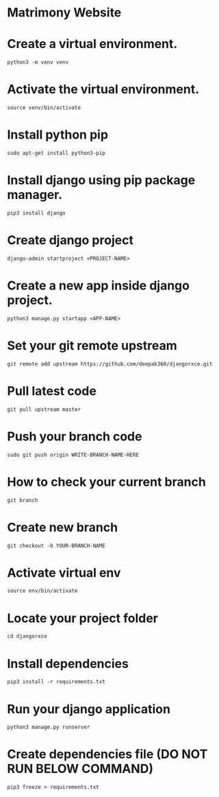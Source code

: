 # Matrimony Website

# Create a virtual environment.
    python3 -m venv venv

# Activate the virtual environment.
    source venv/bin/activate

# Install python pip
    sudo apt-get install python3-pip

# Install django using pip package manager.
    pip3 install django

# Create django project
    django-admin startproject <PROJECT-NAME>

# Create a new app inside django project.
    python3 manage.py startapp <APP-NAME>

# Set your git remote upstream
    git remote add upstream https://github.com/deepak360/djangorxce.git

# Pull latest code
    git pull upstream master

# Push your branch code
    sudo git push origin WRITE-BRANCH-NAME-HERE

# How to check your current branch
    git branch

# Create new branch
    git checkout -b YOUR-BRANCH-NAME

# Activate virtual env
    source env/bin/activate

# Locate your project folder
    cd djangorxce

# Install dependencies
    pip3 install -r requirements.txt

# Run your django application
    python3 manage.py runserver

# Create dependencies file (DO NOT RUN BELOW COMMAND)
    pip3 freeze > requirements.txt